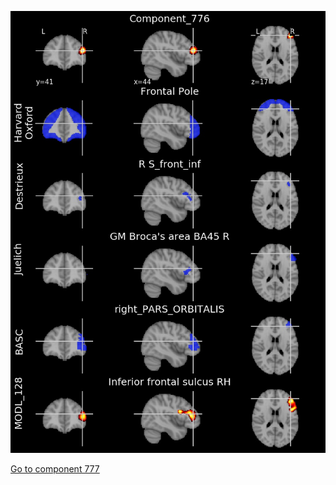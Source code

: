 


![776](preliminary/776.jpg "Component 776")

[Go to component 777](https://parietal-inria.github.io/MODL_atlas/1024/777 "Component 777")